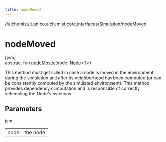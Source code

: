 ```yaml
---
title: nodeMoved
---
```

//[alchemist](../../../index.html)/[it.unibo.alchemist.core.interfaces](../index.html)/[Simulation](index.html)/[nodeMoved](node-moved.html)



# nodeMoved



[jvm]\
abstract fun [nodeMoved](node-moved.html)(node: [Node](../../it.unibo.alchemist.model.interfaces/-node/index.html)<[T](../../it.unibo.alchemist.model.interfaces/-node/index.html)>)



This method must get called in case a node is moved in the environment during the simulation and after its neighborhood has been computed (or can be consistently computed by the simulated environment). This method provides dependency computation and is responsible of correctly scheduling the Node's reactions.



## Parameters


jvm

| | |
|---|---|
| node | the node |




